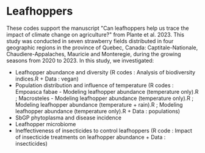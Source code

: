 # Leafhoppers
These codes support the manuscript "Can leafhoppers help us trace the impact of climate change on agriculture?" from Plante et al. 2023. This study was conducted in seven strawberry fields distributed in four geographic regions in the province of Quebec, Canada: Captitale-Nationale, Chaudiere-Appalaches, Mauricie and Monteregie, during the growing seasons from 2020 to 2023. In this study, we investigated:
-	Leafhopper abundance and diversity (R codes : Analysis of biodiversity indices.R + Data : vegan)
-	Population distribution and influence of temperature (R codes : Empoasca fabae - Modeling leafhopper abundance (temperature only).R ; Macrosteles -  Modeling leafhopper abundance (temperature only).R ; Modeling leafhopper abundance (temperature + rain).R ; Modeling leafhopper abundance (temperature only).R + Data : populations)
-	SbGP phytoplasma and disease incidence 
-	Leafhopper microbiome
-	Ineffectiveness of insecticides to control leafhoppers (R code : Impact of insecticide treatments on leafhopper abundance + Data : insecticides)

